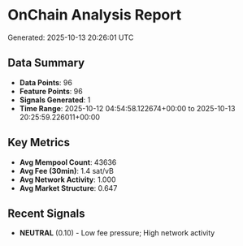 # OnChain Analysis Report
Generated: 2025-10-13 20:26:01 UTC

## Data Summary
- **Data Points**: 96
- **Feature Points**: 96
- **Signals Generated**: 1
- **Time Range**: 2025-10-12 04:54:58.122674+00:00 to 2025-10-13 20:25:59.226011+00:00

## Key Metrics
- **Avg Mempool Count**: 43636
- **Avg Fee (30min)**: 1.4 sat/vB
- **Avg Network Activity**: 1.000
- **Avg Market Structure**: 0.647

## Recent Signals
- **NEUTRAL** (0.10) - Low fee pressure; High network activity
